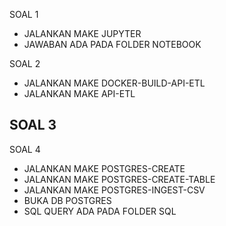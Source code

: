 SOAL 1
- JALANKAN MAKE JUPYTER
- JAWABAN ADA PADA FOLDER NOTEBOOK

SOAL 2
- JALANKAN MAKE DOCKER-BUILD-API-ETL
- JALANKAN MAKE API-ETL

SOAL 3
-

SOAL 4
- JALANKAN MAKE POSTGRES-CREATE
- JALANKAN MAKE POSTGRES-CREATE-TABLE
- JALANKAN MAKE POSTGRES-INGEST-CSV
- BUKA DB POSTGRES
- SQL QUERY ADA PADA FOLDER SQL
